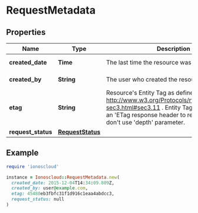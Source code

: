 # RequestMetadata

## Properties

| Name | Type | Description | Notes |
| ---- | ---- | ----------- | ----- |
| **created_date** | **Time** | The last time the resource was created | [optional][readonly] |
| **created_by** | **String** | The user who created the resource. | [optional][readonly] |
| **etag** | **String** | Resource&#39;s Entity Tag as defined in http://www.w3.org/Protocols/rfc2616/rfc2616-sec3.html#sec3.11 . Entity Tag is also added as an &#39;ETag response header to requests which don&#39;t use &#39;depth&#39; parameter.  | [optional][readonly] |
| **request_status** | [**RequestStatus**](RequestStatus.md) |  | [optional] |

## Example

```ruby
require 'ionoscloud'

instance = Ionoscloud::RequestMetadata.new(
  created_date: 2015-12-04T14:34:09.809Z,
  created_by: user@example.com,
  etag: 45480eb3fbfc31f1d916c1eaa4abdcc3,
  request_status: null
)
```


